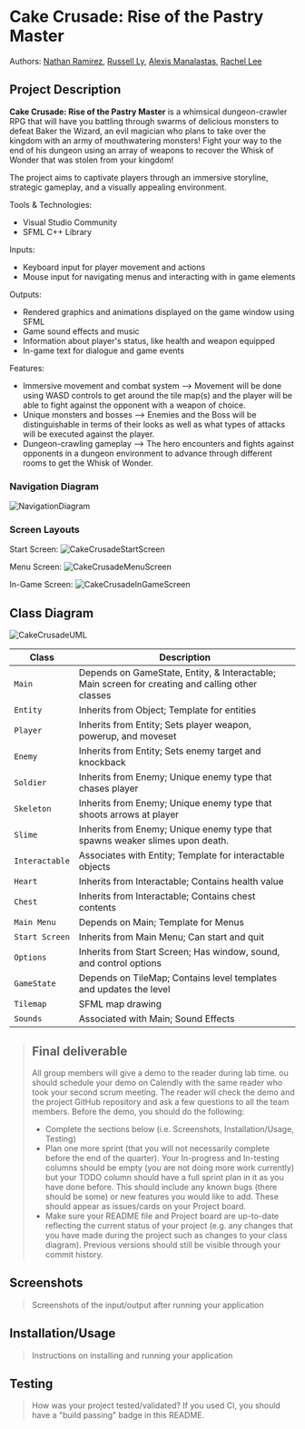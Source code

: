 # Cake Crusade: Rise of the Pastry Master
 Authors: [Nathan Ramirez](https://github.com/ramirez-nathan), 
            [Russell Ly](https://github.com/Ampherost), 
            [Alexis Manalastas](https://github.com/amana032), 
            [Rachel Lee](https://github.com/rache11ee)

## Project Description
 **Cake Crusade: Rise of the Pastry Master** is a whimsical dungeon-crawler RPG that will have you battling through swarms of delicious monsters to defeat Baker the Wizard, an evil magician who plans to take over the kingdom with an army of mouthwatering monsters! Fight your way to the end of his dungeon using an array of weapons to recover the Whisk of Wonder that was stolen from your kingdom! 

The project aims to captivate players through an immersive storyline, strategic gameplay, and a visually appealing environment.

 Tools & Technologies:
* Visual Studio Community
* SFML C++ Library

 Inputs:
* Keyboard input for player movement and actions
* Mouse input for navigating menus and interacting with in game elements

 Outputs:
* Rendered graphics and animations displayed on the game window using SFML
* Game sound effects and music
* Information about player's status, like health and weapon equipped
* In-game text for dialogue and game events 

 Features:
 * Immersive movement and combat system --> Movement will be done using WASD controls to get around the tile map(s) and the player will be able to fight against the opponent with a weapon of choice.
 * Unique monsters and bosses --> Enemies and the Boss will be distinguishable in terms of their looks as well as what types of attacks will be executed against the player.
 * Dungeon-crawling gameplay --> The hero encounters and fights against opponents in a dungeon environment to advance through different rooms to get the Whisk of Wonder.

### Navigation Diagram
![NavigationDiagram](https://github.com/cs100/final-project-amana032-rlee205-rly014-nrami112/assets/136412424/4f71f844-6aaa-457a-b4aa-285a62cca0ec)

### Screen Layouts
Start Screen:
![CakeCrusadeStartScreen](https://github.com/cs100/final-project-amana032-rlee205-rly014-nrami112/assets/136412424/04672150-48c8-4f90-b208-026b84f8847f)

Menu Screen: 
![CakeCrusadeMenuScreen](https://github.com/cs100/final-project-amana032-rlee205-rly014-nrami112/assets/136412424/99c0eaeb-a8a6-4b30-8d0e-24a48d2c6bed)

In-Game Screen:
![CakeCrusadeInGameScreen](https://github.com/cs100/final-project-amana032-rlee205-rly014-nrami112/assets/136412424/6cd9e566-1971-4390-891e-0a0d6bc4eecc)

## Class Diagram
![CakeCrusadeUML](https://github.com/cs100/final-project-amana032-rlee205-rly014-nrami112/assets/136412424/da454239-e67f-4412-91af-c28893160b8a)

| Class | Description |
| --- | --- |
| `Main` | Depends on GameState, Entity, & Interactable; Main screen for creating and calling other classes |
| `Entity` | Inherits from Object; Template for entities |
| `Player` | Inherits from Entity; Sets player weapon, powerup, and moveset |
| `Enemy` | Inherits from Entity; Sets enemy target and knockback |
| `Soldier` | Inherits from Enemy; Unique enemy type that chases player |
| `Skeleton` | Inherits from Enemy; Unique enemy type that shoots arrows at player |
| `Slime` | Inherits from Enemy; Unique enemy type that spawns weaker slimes upon death. |
| `Interactable` | Associates with Entity; Template for interactable objects |
| `Heart` | Inherits from Interactable; Contains health value |
| `Chest` | Inherits from Interactable; Contains chest contents |
| `Main Menu` | Depends on Main; Template for Menus |
| `Start Screen` | Inherits from Main Menu; Can start and quit |
| `Options`| Inherits from Start Screen; Has window, sound, and control options |
| `GameState` | Depends on TileMap; Contains level templates and updates the level |
| `Tilemap` | SFML map drawing |
| `Sounds` | Associated with Main; Sound Effects |

 
 > ## Final deliverable
 > All group members will give a demo to the reader during lab time. ou should schedule your demo on Calendly with the same reader who took your second scrum meeting. The reader will check the demo and the project GitHub repository and ask a few questions to all the team members. 
 > Before the demo, you should do the following:
 > * Complete the sections below (i.e. Screenshots, Installation/Usage, Testing)
 > * Plan one more sprint (that you will not necessarily complete before the end of the quarter). Your In-progress and In-testing columns should be empty (you are not doing more work currently) but your TODO column should have a full sprint plan in it as you have done before. This should include any known bugs (there should be some) or new features you would like to add. These should appear as issues/cards on your Project board.
 > * Make sure your README file and Project board are up-to-date reflecting the current status of your project (e.g. any changes that you have made during the project such as changes to your class diagram). Previous versions should still be visible through your commit history. 
 
 ## Screenshots
 > Screenshots of the input/output after running your application
 ## Installation/Usage
 > Instructions on installing and running your application
 ## Testing
 > How was your project tested/validated? If you used CI, you should have a "build passing" badge in this README.
 
